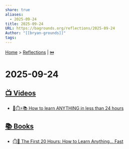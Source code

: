 ```yaml
---
share: true
aliases:
  - 2025-09-24
title: 2025-09-24
URL: https://bagrounds.org/reflections/2025-09-24
Author: "[[bryan-grounds]]"
tags:
---
```

[Home](../index.md) > [Reflections](./index.md) | [⏮️](./2025-09-23.md)  
# 2025-09-24  
## [📺 Videos](../videos/index.md)  
- [🧠⏱️⚡️📚 How to learn ANYTHING in less than 24 hours](../videos/how-to-learn-anything-in-less-than-24-hours.md)  
  
## [📚 Books](../books/index.md)  
- [⏱️🚀 The First 20 Hours: How to Learn Anything... Fast](../books/the-first-20-hours-how-to-learn-anything-fast.md)